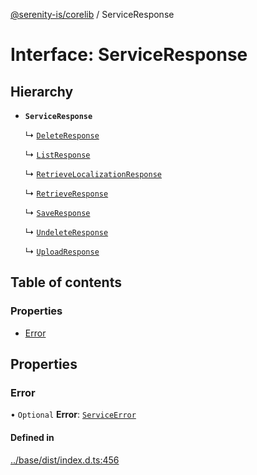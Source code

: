 [@serenity-is/corelib](../README.md) / ServiceResponse

# Interface: ServiceResponse

## Hierarchy

- **`ServiceResponse`**

  ↳ [`DeleteResponse`](DeleteResponse.md)

  ↳ [`ListResponse`](ListResponse.md)

  ↳ [`RetrieveLocalizationResponse`](RetrieveLocalizationResponse.md)

  ↳ [`RetrieveResponse`](RetrieveResponse.md)

  ↳ [`SaveResponse`](SaveResponse.md)

  ↳ [`UndeleteResponse`](UndeleteResponse.md)

  ↳ [`UploadResponse`](UploadResponse.md)

## Table of contents

### Properties

- [Error](ServiceResponse.md#error)

## Properties

### Error

• `Optional` **Error**: [`ServiceError`](ServiceError.md)

#### Defined in

[../base/dist/index.d.ts:456](https://github.com/serenity-is/serenity/blob/master/packages/base/dist/index.d.ts#L456)
